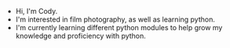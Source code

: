 - Hi, I'm Cody.
- I'm interested in film photography, as well as learning python.
- I'm currently learning different python modules to help grow my knowledge and proficiency with python. 

